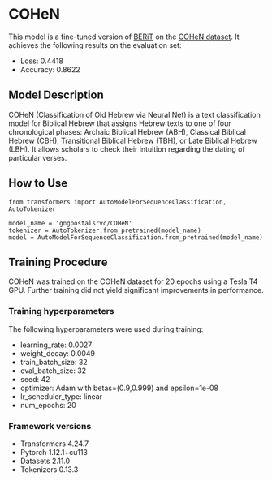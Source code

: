 # COHeN

This model is a fine-tuned version of [BERiT](https://huggingface.co/gngpostalsrvc/BERiT) on the [COHeN dataset](https://huggingface.co/datasets/gngpostalsrvc/COHeN). It achieves the following results on the evaluation set:
- Loss: 0.4418
- Accuracy: 0.8622

## Model Description

COHeN (Classification of Old Hebrew via Neural Net) is a text classification model for Biblical Hebrew that assigns Hebrew texts to one of four chronological phases: Archaic Biblical Hebrew (ABH), Classical Biblical Hebrew (CBH), Transitional Biblical Hebrew (TBH), or Late Biblical Hebrew (LBH). It allows scholars to check their intuition regarding the dating of particular verses. 

## How to Use

```
from transformers import AutoModelForSequenceClassification, AutoTokenizer

model_name = 'gngpostalsrvc/COHeN'
tokenizer = AutoTokenizer.from_pretrained(model_name)
model = AutoModelForSequenceClassification.from_pretrained(model_name)
```

## Training Procedure

COHeN was trained on the COHeN dataset for 20 epochs using a Tesla T4 GPU. Further training did not yield significant improvements in performance. 

### Training hyperparameters

The following hyperparameters were used during training:
- learning_rate: 0.0027
- weight_decay: 0.0049
- train_batch_size: 32
- eval_batch_size: 32
- seed: 42
- optimizer: Adam with betas=(0.9,0.999) and epsilon=1e-08
- lr_scheduler_type: linear
- num_epochs: 20

### Framework versions

- Transformers 4.24.7
- Pytorch 1.12.1+cu113
- Datasets 2.11.0
- Tokenizers 0.13.3


